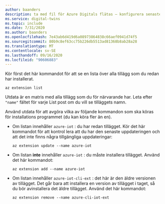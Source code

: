 ```yaml
---
author: baanders
description: ta med fil för Azure Digitals flätas – konfigurera senaste IoT-tillägget
ms.service: digital-twins
ms.topic: include
ms.date: 7/31/2020
ms.author: baanders
ms.openlocfilehash: 7e43ab6d419d6a08973864838c66aef0941d74f5
ms.sourcegitcommit: 80b9c8ef63cc75b226db5513ad81368b8ab28a28
ms.translationtype: MT
ms.contentlocale: sv-SE
ms.lasthandoff: 09/16/2020
ms.locfileid: "90606883"
---
```

Kör först det här kommandot för att se en lista över alla tillägg som du redan har installerat.

```azurecli
az extension list
```

Utdata är en matris med alla tillägg som du för närvarande har. Leta efter `"name"` fältet för varje List post om du vill se tilläggets namn.

Använd utdata för att avgöra vilka av följande kommandon som ska köras för installations programmet (du kan köra fler än en).
* Om listan innehåller `azure-iot` : du har redan tillägget. Kör det här kommandot för att kontrol lera att du har den senaste uppdateringen och att det inte finns några tillgängliga uppdateringar:

   ```azurecli
   az extension update --name azure-iot
   ```

* Om listan **inte** innehåller `azure-iot` : du måste installera tillägget. Använd det här kommandot:

    ```azurecli
    az extension add --name azure-iot
    ```

* Om listan innehåller `azure-iot-cli-ext` : det här är den äldre versionen av tillägget. Det går bara att installera en version av tillägget i taget, så du bör avinstallera det äldre tillägget. Använd det här kommandot:

   ```azurecli
   az extension remove --name azure-cli-iot-ext
   ```